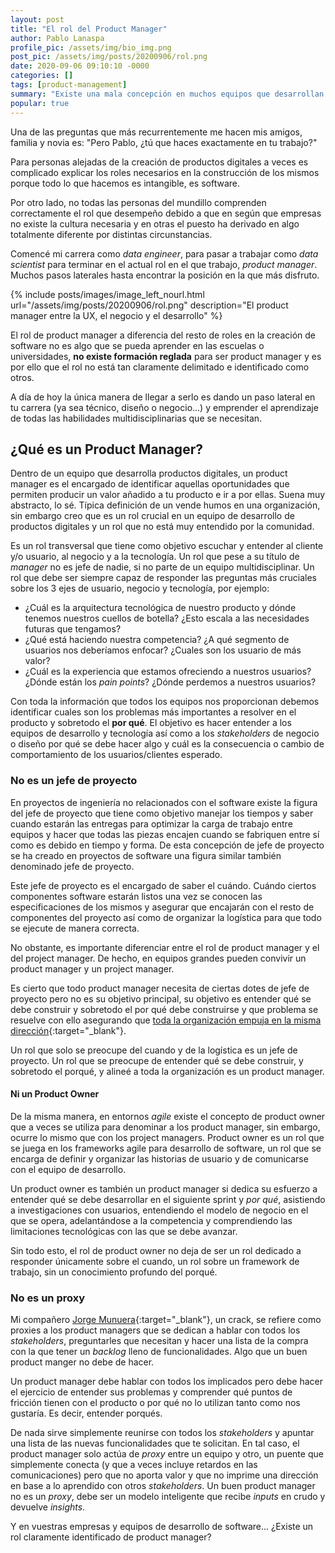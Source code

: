 ```yaml
---
layout: post
title: "El rol del Product Manager"
author: Pablo Lanaspa
profile_pic: /assets/img/bio_img.png
post_pic: /assets/img/posts/20200906/rol.png
date: 2020-09-06 09:10:10 -0000
categories: []
tags: [product-management]
summary: "Existe una mala concepción en muchos equipos que desarrollan software sobre el rol de un product manager."
popular: true
---
```


Una de las preguntas que más recurrentemente me hacen mis amigos, familia y novia es: "Pero Pablo, ¿tú que haces exactamente en tu trabajo?"

Para personas alejadas de la creación de productos digitales a veces es complicado explicar los roles necesarios en la construcción de los mismos porque todo lo que hacemos es intangible, es software. 

Por otro lado, no todas las personas del mundillo comprenden correctamente el rol que desempeño debido a que en según que empresas no existe la cultura necesaria y en otras el puesto ha derivado en algo totalmente diferente por distintas circunstancias.

Comencé mi carrera como *data engineer*, para pasar a trabajar como *data scientist* para terminar en el actual rol en el que trabajo, *product manager*. Muchos pasos laterales hasta encontrar la posición en la que más disfruto. 

{% include posts/images/image_left_nourl.html url="/assets/img/posts/20200906/rol.png" description="El product manager entre la UX, el negocio y el desarrollo" %}

El rol de product manager a diferencia del resto de roles en la creación de software no es algo que se pueda aprender en las escuelas o universidades, **no existe formación reglada** para ser product manager y es por ello que el rol no está tan claramente delimitado e identificado como otros.

A día de hoy la única manera de llegar a serlo es dando un paso lateral en tu carrera (ya sea técnico, diseño o negocio...) y emprender el aprendizaje de todas las habilidades multidisciplinarias que se necesitan.


## ¿Qué es un Product Manager?

Dentro de un equipo que desarrolla productos digitales, un product manager es el encargado de identificar aquellas oportunidades que permiten producir un valor añadido a tu producto e ir a por ellas. Suena muy abstracto, lo sé. Típica definición de un vende humos en una organización, sin embargo creo que es un rol crucial en un equipo de desarrollo de productos digitales y un rol que no está muy entendido por la comunidad.

Es un rol transversal que tiene como objetivo escuchar y entender al cliente y/o usuario, al negocio y a la tecnología. Un rol que pese a su título de *manager* no es jefe de nadie, si no parte de un equipo multidisciplinar. Un rol que debe ser siempre capaz de responder las preguntas más cruciales sobre los 3 ejes de usuario, negocio y tecnología, por ejemplo:
* ¿Cuál es la arquitectura tecnológica de nuestro producto y dónde tenemos nuestros cuellos de botella? ¿Esto escala a las necesidades futuras que tengamos?
* ¿Qué está haciendo nuestra competencia? ¿A qué segmento de usuarios nos deberíamos enfocar? ¿Cuales son los usuario de más valor?
* ¿Cuál es la experiencia que estamos ofreciendo a nuestros usuarios? ¿Dónde están los *pain points*? ¿Dónde perdemos a nuestros usuarios?

Con toda la información que todos los equipos nos proporcionan debemos identificar cuales son los problemas más importantes a resolver en el producto y sobretodo el **por qué**. El objetivo es hacer entender a los equipos de desarrollo y tecnología así como a los *stakeholders* de negocio o diseño por qué se debe hacer algo y cuál es la consecuencia o cambio de comportamiento de los usuarios/clientes esperado.


### No es un jefe de proyecto

En proyectos de ingeniería no relacionados con el software existe la figura del jefe de proyecto que tiene como objetivo manejar los tiempos y saber cuando estarán las entregas para optimizar la carga de trabajo entre equipos y hacer que todas las piezas encajen cuando se fabriquen entre sí como es debido en tiempo y forma. De esta concepción de jefe de proyecto se ha creado en proyectos de software una figura similar también denominado jefe de proyecto.

Este jefe de proyecto es el encargado de saber el cuándo. Cuándo ciertos componentes software estarán listos una vez se conocen las especificaciones de los mismos y asegurar que encajarán con el resto de componentes del proyecto así como de organizar la logística para que todo se ejecute de manera correcta. 

No obstante, es importante diferenciar entre el rol de product manager y el del project manager. De hecho, en equipos grandes pueden convivir un product manager y un project manager.

Es cierto que todo product manager necesita de ciertas dotes de jefe de proyecto pero no es su objetivo principal, su objetivo es entender qué se debe construir y sobretodo el por qué debe construirse y que problema se resuelve con ello asegurando que [toda la organización empuja en la misma dirección](https://planaspa.com/2020/02/05/Toda-una-organizacion-empujando-en-la-misma-direccion.html){:target="_blank"}.

Un rol que solo se preocupe del cuando y de la logística es un jefe de proyecto. Un rol que se preocupe de entender qué se debe construir, y sobretodo el porqué, y alineé a toda la organización es un product manager.

#### Ni un Product Owner

De la misma manera, en entornos *agile* existe el concepto de product owner que a veces se utiliza para denominar a los product manager, sin embargo, ocurre lo mismo que con los project managers. Product owner es un rol que se juega en los frameworks agile para desarrollo de software, un rol que se encarga de definir y organizar las historias de usuario y de comunicarse con el equipo de desarrollo.

Un product owner es también un product manager si dedica su esfuerzo a entender qué se debe desarrollar en el siguiente sprint y *por qué*, asistiendo a investigaciones con usuarios, entendiendo el modelo de negocio en el que se opera, adelantándose a la competencia y comprendiendo las limitaciones tecnológicas con las que se debe avanzar.

Sin todo esto, el rol de product owner no deja de ser un rol dedicado a responder únicamente sobre el cuando, un rol sobre un framework de trabajo, sin un conocimiento profundo del porqué. 

### No es un proxy

Mi compañero [Jorge Munuera](https://es.linkedin.com/in/jorgemunuera){:target="_blank"}, un crack, se refiere como proxies a los product managers que se dedican a hablar con todos los *stakeholders*, preguntarles que necesitan y hacer una lista de la compra con la que tener un *backlog* lleno de funcionalidades. Algo que un buen product manger no debe de hacer. 

Un product manager debe hablar con todos los implicados pero debe hacer el ejercicio de entender sus problemas y comprender qué puntos de fricción tienen con el producto o por qué no lo utilizan tanto como nos gustaría. Es decir, entender porqués.

De nada sirve simplemente reunirse con todos los *stakeholders* y apuntar una lista de las nuevas funcionalidades que te solicitan. En tal caso, el product manager solo actúa de *proxy* entre un equipo y otro, un puente que simplemente conecta (y que a veces incluye retardos en las comunicaciones) pero que no aporta valor y que no imprime una dirección en base a lo aprendido con otros *stakeholders*. Un buen product manager no es un *proxy*, debe ser un modelo inteligente que recibe *inputs* en crudo y devuelve *insights*.

Y en vuestras empresas y equipos de desarrollo de software... ¿Existe un rol claramente identificado de product manager?
